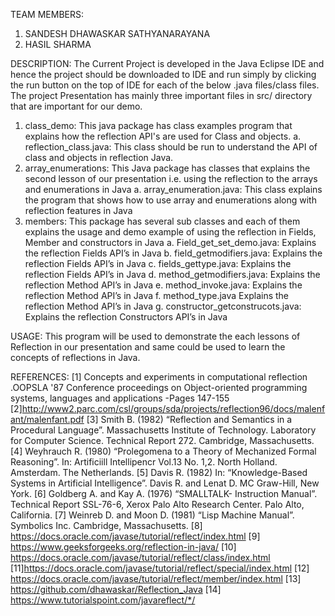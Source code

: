 TEAM MEMBERS:

1.	SANDESH DHAWASKAR SATHYANARAYANA
2.	 HASIL SHARMA 


DESCRIPTION:
The Current Project is developed in the Java Eclipse IDE and hence the project should be downloaded to IDE and run simply by clicking the run button on the top of IDE for each of the below .java files/class files. The project Presentation has mainly three important files in src/ directory that are important for our demo.
1.	class_demo: This java package has class examples program that explains how the reflection API's are used for Class and objects.
a.	reflection_class.java: This class should be run to understand the API of class and objects in reflection Java.
2.	 array_enumerations: This Java package has classes that explains the second lesson of our presentation i.e. using the reflection to the arrays and enumerations in Java
a.	array_enumeration.java: This class explains the program that shows how to use array and enumerations along with reflection features in Java
3.	members: This package has several sub classes and each of them explains the usage and demo example of using the reflection in Fields, Member and constructors in Java
a.	Field_get_set_demo.java: Explains the reflection Fields API’s in Java
b.	field_getmodifiers.java: Explains the reflection Fields API’s in Java
c.	fields_gettype.java: Explains the reflection Fields API’s in Java
d.	method_getmodifiers.java: Explains the reflection Method API’s in Java
e.	method_invoke.java: Explains the reflection Method API’s in Java
f.	method_type.java Explains the reflection Method API’s in Java
g.	constructor_getconstrucots.java: Explains the reflection Constructors API’s in Java


USAGE:
This program will be used to demonstrate the each lessons of Reflection in our presentation and same could be used to learn the concepts of reflections in Java.


REFERENCES:
[1] Concepts and experiments in computational reflection .OOPSLA '87 Conference proceedings on Object-oriented programming systems, languages and applications -Pages 147-155 
[2]http://www2.parc.com/csl/groups/sda/projects/reflection96/docs/malenfant/malenfant.pdf 
[3] Smith B. (1982) “Reflection and Semantics in a Procedural Language”. Massachusetts Institute of Technology. Laboratory for Computer Science. Technical Report 272. Cambridge, Massachusetts.
[4] Weyhrauch R. (1980) “Prolegomena to a Theory of Mechanized Formal Reasoning”. In: Artificiill Intellipencr Vol.13 No. 1,2. North Holland. Amsterdam. The Netherlands.
[5] Davis R. (1982) In: “Knowledge-Based Systems in Artificial Intelligence”. Davis R. and Lenat D. MC Graw-Hill, New York.
[6] Goldberg A. and Kay A. (1976) “SMALLTALK- Instruction Manual”. Technical Report SSL-76-6, Xerox Palo Alto Research Center. Palo Alto, California.
[7] Weinreb D. and Moon D. (1981) “Lisp Machine Manual”. Symbolics Inc. Cambridge, Massachusetts.
[8] https://docs.oracle.com/javase/tutorial/reflect/index.html 
[9] https://www.geeksforgeeks.org/reflection-in-java/ 
[10] https://docs.oracle.com/javase/tutorial/reflect/class/index.html
[11]https://docs.oracle.com/javase/tutorial/reflect/special/index.html
[12] https://docs.oracle.com/javase/tutorial/reflect/member/index.html
[13] https://github.com/dhawaskar/Reflection_Java 
[14] https://www.tutorialspoint.com/javareflect/*/
